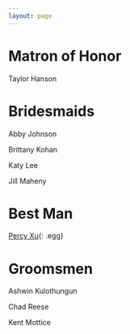 ```yaml
---
layout: page
---
```


# Matron of Honor

Taylor Hanson

# Bridesmaids

Abby Johnson

Brittany Kohan

Katy Lee

Jill Maheny

# Best Man

[Percy Xu][egg]{: .egg}

# Groomsmen

Ashwin Kulothungun

Chad Reese

Kent Mottice

[egg]: http://www.maggieandoliver.com/realsite
